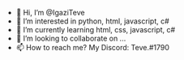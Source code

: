 - 👋 Hi, I’m @IgaziTeve
- 👀 I’m interested in python, html, javascript, c#
- 🌱 I’m currently learning html, css, javascript, c#
- 💞️ I’m looking to collaborate on ...
- 📫 How to reach me? My Discord: Teve.#1790

<!---
IgaziTeve/IgaziTeve is a ✨ special ✨ repository because its `README.md` (this file) appears on your GitHub profile.
You can click the Preview link to take a look at your changes.
--->
